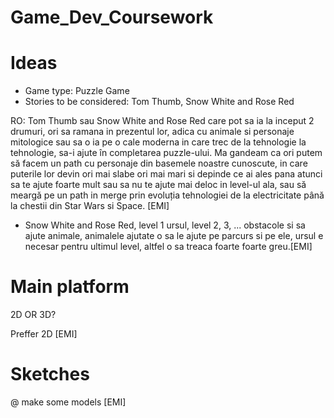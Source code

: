 # Game_Dev_Coursework

# Ideas
-  Game type: Puzzle Game
-  Stories to be considered: Tom Thumb, Snow White and Rose Red

RO: Tom Thumb sau Snow White and Rose Red care pot sa ia la inceput 2 drumuri, ori sa ramana in prezentul lor, adica cu animale si personaje mitologice sau sa o ia pe o cale moderna in care trec de la tehnologie la tehnologie, sa-i ajute în completarea puzzle-ului.  Ma gandeam ca ori putem să facem un path cu personaje din basemele noastre cunoscute, in care puterile lor devin ori mai slabe ori mai mari si depinde ce ai ales pana atunci sa te ajute foarte mult sau sa nu te ajute mai deloc in level-ul ala, sau să meargă pe un path in merge prin evoluția tehnologiei de la electricitate până la chestii din Star Wars si Space. [EMI]

- Snow White and Rose Red, level 1 ursul, level 2, 3, ... obstacole si sa ajute animale, animalele ajutate o sa le ajute pe parcurs si pe ele, ursul e necesar pentru ultimul level, altfel o sa treaca foarte foarte greu.[EMI]

# Main platform

2D OR 3D? 

Preffer 2D [EMI]

# Sketches

@ make some models [EMI]
